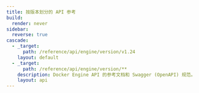 ```yaml
---
title: 按版本划分的 API 参考
build:
  render: never
sidebar:
  reverse: true
cascade:
  - _target:
      path: /reference/api/engine/version/v1.24
    layout: default
  - _target:
      path: /reference/api/engine/version/**
    description: Docker Engine API 的参考文档和 Swagger (OpenAPI) 规范。
    layout: api
---
```

